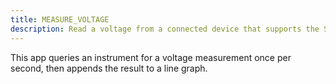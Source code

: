 ```yaml
---
title: MEASURE_VOLTAGE
description: Read a voltage from a connected device that supports the SCPI protocol.
---
```


This app queries an instrument for a voltage measurement once per second, then appends the result to a line graph.
